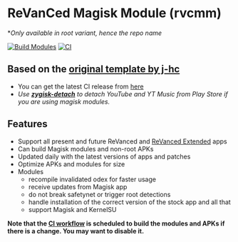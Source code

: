 # ReVanCed Magisk Module (rvcmm)

**Only available in root variant, hence the repo name*

[![Build Modules](../../actions/workflows/build.yml/badge.svg)](../../actions/workflows/build.yml)
[![CI](../../actions/workflows/ci.yml/badge.svg?event=schedule)](../../actions/workflows/ci.yml)

## Based on the [original template by j-hc](https://github.com/j-hc/revanced-magisk-module)

* You can get the latest CI release from [here](../../releases)
* *Use [**zygisk-detach**](https://github.com/j-hc/zygisk-detach) to detach YouTube and YT Music from Play Store if you are using magisk modules.*

## Features

* Support all present and future ReVanced and [ReVanced Extended](https://github.com//inotia00/revanced-patches) apps
* Can build Magisk modules and non-root APKs
* Updated daily with the latest versions of apps and patches
* Optimize APKs and modules for size
* Modules
  * recompile invalidated odex for faster usage
  * receive updates from Magisk app
  * do not break safetynet or trigger root detections
  * handle installation of the correct version of the stock app and all that
  * support Magisk and KernelSU

__Note that the [CI workflow](../../actions/workflows/ci.yml) is scheduled to build the modules and APKs if there is a change. You may want to disable it.__

